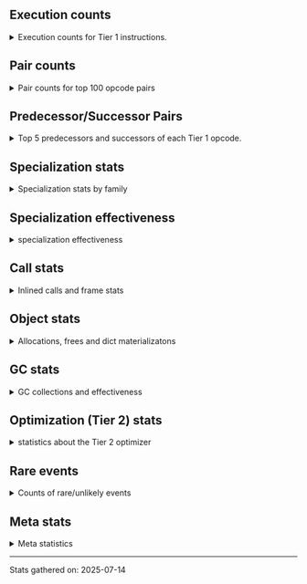 ## Execution counts

<details>
<summary> Execution counts for Tier 1 instructions. </summary>


The "miss ratio" column shows the percentage of times the instruction
executed that it deoptimized. When this happens, the base unspecialized
instruction is not counted.

<table>
<thead>
<tr>
<th align="left">Name</th>
<th align="right">Base Count</th>
<th align="right">Head Count</th>
<th align="right">Change</th>
</tr>
</thead>
<tbody>
<tr>
<td align="left">JUMP_BACKWARD_NO_JIT</td>
<td align="right">5,432,277</td>
<td align="right">425,880</td>
<td align="right">-92.2%</td>
</tr>
<tr>
<td align="left">FOR_ITER_RANGE</td>
<td align="right">688,532</td>
<td align="right">270,568</td>
<td align="right">-60.7%</td>
</tr>
<tr>
<td align="left">UNARY_INVERT</td>
<td align="right">319,575</td>
<td align="right">135,198</td>
<td align="right">-57.7%</td>
</tr>
<tr>
<td align="left">UNPACK_SEQUENCE_TWO_TUPLE</td>
<td align="right">754,902</td>
<td align="right">326,515</td>
<td align="right">-56.7%</td>
</tr>
<tr>
<td align="left">BINARY_OP_SUBSCR_STR_INT</td>
<td align="right">893,533</td>
<td align="right">395,515</td>
<td align="right">-55.7%</td>
</tr>
<tr>
<td align="left">BINARY_OP_EXTEND</td>
<td align="right">1,385,623</td>
<td align="right">619,500</td>
<td align="right">-55.3%</td>
</tr>
<tr>
<td align="left">TO_BOOL_INT</td>
<td align="right">1,574,100</td>
<td align="right">713,769</td>
<td align="right">-54.7%</td>
</tr>
<tr>
<td align="left">FOR_ITER</td>
<td align="right">2,018,025</td>
<td align="right">923,802</td>
<td align="right">-54.2%</td>
</tr>
<tr>
<td align="left">STORE_FAST_STORE_FAST</td>
<td align="right">1,254,847</td>
<td align="right">576,604</td>
<td align="right">-54.0%</td>
</tr>
<tr>
<td align="left">CONTAINS_OP</td>
<td align="right">2,355,556</td>
<td align="right">1,086,824</td>
<td align="right">-53.9%</td>
</tr>
<tr>
<td align="left">COMPARE_OP_STR</td>
<td align="right">1,463,412</td>
<td align="right">682,164</td>
<td align="right">-53.4%</td>
</tr>
<tr>
<td align="left">TO_BOOL_STR</td>
<td align="right">1,918,430</td>
<td align="right">907,264</td>
<td align="right">-52.7%</td>
</tr>
<tr>
<td align="left">FOR_ITER_LIST</td>
<td align="right">4,407,493</td>
<td align="right">2,093,973</td>
<td align="right">-52.5%</td>
</tr>
<tr>
<td align="left">JUMP_FORWARD</td>
<td align="right">1,286,960</td>
<td align="right">612,640</td>
<td align="right">-52.4%</td>
</tr>
<tr>
<td align="left">CALL_LIST_APPEND</td>
<td align="right">2,244,691</td>
<td align="right">1,080,850</td>
<td align="right">-51.8%</td>
</tr>
<tr>
<td align="left">POP_JUMP_IF_NOT_NONE</td>
<td align="right">1,999,430</td>
<td align="right">968,758</td>
<td align="right">-51.5%</td>
</tr>
<tr>
<td align="left">POP_JUMP_IF_TRUE</td>
<td align="right">8,593,689</td>
<td align="right">4,170,062</td>
<td align="right">-51.5%</td>
</tr>
<tr>
<td align="left">IMPORT_NAME</td>
<td align="right">761,763</td>
<td align="right">370,545</td>
<td align="right">-51.4%</td>
</tr>
<tr>
<td align="left">LOAD_DEREF</td>
<td align="right">5,004,771</td>
<td align="right">2,450,560</td>
<td align="right">-51.0%</td>
</tr>
<tr>
<td align="left">POP_JUMP_IF_FALSE</td>
<td align="right">15,368,492</td>
<td align="right">7,532,167</td>
<td align="right">-51.0%</td>
</tr>
<tr>
<td align="left">LOAD_SMALL_INT</td>
<td align="right">6,500,475</td>
<td align="right">3,190,501</td>
<td align="right">-50.9%</td>
</tr>
<tr>
<td align="left">LOAD_ATTR_METHOD_WITH_VALUES</td>
<td align="right">5,652,647</td>
<td align="right">2,774,702</td>
<td align="right">-50.9%</td>
</tr>
<tr>
<td align="left">CALL_PY_EXACT_ARGS</td>
<td align="right">8,227,658</td>
<td align="right">4,042,777</td>
<td align="right">-50.9%</td>
</tr>
<tr>
<td align="left">STORE_FAST</td>
<td align="right">26,090,236</td>
<td align="right">12,821,466</td>
<td align="right">-50.9%</td>
</tr>
<tr>
<td align="left">LOAD_FAST_BORROW</td>
<td align="right">75,650,174</td>
<td align="right">37,314,775</td>
<td align="right">-50.7%</td>
</tr>
<tr>
<td align="left">LOAD_CONST</td>
<td align="right">24,842,084</td>
<td align="right">12,257,502</td>
<td align="right">-50.7%</td>
</tr>
<tr>
<td align="left">LOAD_FAST_BORROW_LOAD_FAST_BORROW</td>
<td align="right">13,445,428</td>
<td align="right">6,639,279</td>
<td align="right">-50.6%</td>
</tr>
<tr>
<td align="left">CALL_METHOD_DESCRIPTOR_NOARGS</td>
<td align="right">1,785,708</td>
<td align="right">882,489</td>
<td align="right">-50.6%</td>
</tr>
<tr>
<td align="left">LOAD_ATTR_METHOD_NO_DICT</td>
<td align="right">11,836,492</td>
<td align="right">5,852,629</td>
<td align="right">-50.6%</td>
</tr>
<tr>
<td align="left">RESUME_CHECK</td>
<td align="right">12,693,151</td>
<td align="right">6,276,307</td>
<td align="right">-50.6%</td>
</tr>
<tr>
<td align="left">LOAD_FAST</td>
<td align="right">4,646,858</td>
<td align="right">2,299,790</td>
<td align="right">-50.5%</td>
</tr>
<tr>
<td align="left">LOAD_ATTR_INSTANCE_VALUE</td>
<td align="right">15,648,470</td>
<td align="right">7,773,646</td>
<td align="right">-50.3%</td>
</tr>
<tr>
<td align="left">LOAD_ATTR_MODULE</td>
<td align="right">3,555,188</td>
<td align="right">1,767,231</td>
<td align="right">-50.3%</td>
</tr>
<tr>
<td align="left">CALL_METHOD_DESCRIPTOR_FAST</td>
<td align="right">5,143,990</td>
<td align="right">2,558,598</td>
<td align="right">-50.3%</td>
</tr>
<tr>
<td align="left">RETURN_VALUE</td>
<td align="right">12,144,879</td>
<td align="right">6,043,354</td>
<td align="right">-50.2%</td>
</tr>
<tr>
<td align="left">COMPARE_OP</td>
<td align="right">369,269</td>
<td align="right">183,951</td>
<td align="right">-50.2%</td>
</tr>
<tr>
<td align="left">TO_BOOL_BOOL</td>
<td align="right">7,505,063</td>
<td align="right">3,740,022</td>
<td align="right">-50.2%</td>
</tr>
<tr>
<td align="left">LOAD_GLOBAL_MODULE</td>
<td align="right">11,385,433</td>
<td align="right">5,685,795</td>
<td align="right">-50.1%</td>
</tr>
<tr>
<td align="left">LOAD_ATTR_CLASS</td>
<td align="right">24,552</td>
<td align="right">12,264</td>
<td align="right">-50.0%</td>
</tr>
<tr>
<td align="left">CALL_BUILTIN_CLASS</td>
<td align="right">1,482,875</td>
<td align="right">740,919</td>
<td align="right">-50.0%</td>
</tr>
<tr>
<td align="left">CALL_KW_PY</td>
<td align="right">818,722</td>
<td align="right">409,122</td>
<td align="right">-50.0%</td>
</tr>
<tr>
<td align="left">CONTAINS_OP_DICT</td>
<td align="right">991,153</td>
<td align="right">495,327</td>
<td align="right">-50.0%</td>
</tr>
<tr>
<td align="left">CALL_KW_BOUND_METHOD</td>
<td align="right">57,316</td>
<td align="right">28,644</td>
<td align="right">-50.0%</td>
</tr>
<tr>
<td align="left">STORE_SUBSCR_DICT</td>
<td align="right">1,974,031</td>
<td align="right">986,685</td>
<td align="right">-50.0%</td>
</tr>
<tr>
<td align="left">CALL_NON_PY_GENERAL</td>
<td align="right">1,294,442</td>
<td align="right">647,059</td>
<td align="right">-50.0%</td>
</tr>
<tr>
<td align="left">LOAD_SUPER_ATTR_METHOD</td>
<td align="right">450,463</td>
<td align="right">225,183</td>
<td align="right">-50.0%</td>
</tr>
<tr>
<td align="left">CALL_KW_NON_PY</td>
<td align="right">278,473</td>
<td align="right">139,209</td>
<td align="right">-50.0%</td>
</tr>
<tr>
<td align="left">BINARY_OP_ADD_UNICODE</td>
<td align="right">712,596</td>
<td align="right">356,244</td>
<td align="right">-50.0%</td>
</tr>
<tr>
<td align="left">CALL_BUILTIN_FAST</td>
<td align="right">1,916,694</td>
<td align="right">958,230</td>
<td align="right">-50.0%</td>
</tr>
<tr>
<td align="left">IMPORT_FROM</td>
<td align="right">991,111</td>
<td align="right">495,495</td>
<td align="right">-50.0%</td>
</tr>
<tr>
<td align="left">RAISE_VARARGS</td>
<td align="right">720,808</td>
<td align="right">360,360</td>
<td align="right">-50.0%</td>
</tr>
<tr>
<td align="left">RERAISE</td>
<td align="right">614,325</td>
<td align="right">307,125</td>
<td align="right">-50.0%</td>
</tr>
<tr>
<td align="left">BINARY_OP_INPLACE_ADD_UNICODE</td>
<td align="right">532,415</td>
<td align="right">266,175</td>
<td align="right">-50.0%</td>
</tr>
<tr>
<td align="left">DICT_MERGE</td>
<td align="right">475,078</td>
<td align="right">237,510</td>
<td align="right">-50.0%</td>
</tr>
<tr>
<td align="left">JUMP_BACKWARD_NO_INTERRUPT</td>
<td align="right">442,314</td>
<td align="right">221,130</td>
<td align="right">-50.0%</td>
</tr>
<tr>
<td align="left">UNPACK_SEQUENCE_LIST</td>
<td align="right">147,438</td>
<td align="right">73,710</td>
<td align="right">-50.0%</td>
</tr>
<tr>
<td align="left">LOAD_SUPER_ATTR_ATTR</td>
<td align="right">131,056</td>
<td align="right">65,520</td>
<td align="right">-50.0%</td>
</tr>
<tr>
<td align="left">LIST_EXTEND</td>
<td align="right">122,865</td>
<td align="right">61,425</td>
<td align="right">-50.0%</td>
</tr>
<tr>
<td align="left">FORMAT_SIMPLE</td>
<td align="right">106,483</td>
<td align="right">53,235</td>
<td align="right">-50.0%</td>
</tr>
<tr>
<td align="left">CALL_INTRINSIC_1</td>
<td align="right">81,910</td>
<td align="right">40,950</td>
<td align="right">-50.0%</td>
</tr>
<tr>
<td align="left">CALL_BOUND_METHOD_GENERAL</td>
<td align="right">65,528</td>
<td align="right">32,760</td>
<td align="right">-50.0%</td>
</tr>
<tr>
<td align="left">CONVERT_VALUE</td>
<td align="right">49,146</td>
<td align="right">24,570</td>
<td align="right">-50.0%</td>
</tr>
<tr>
<td align="left">BUILD_STRING</td>
<td align="right">40,955</td>
<td align="right">20,475</td>
<td align="right">-50.0%</td>
</tr>
<tr>
<td align="left">CALL_METHOD_DESCRIPTOR_FAST_WITH_KEYWORDS</td>
<td align="right">1,425,255</td>
<td align="right">712,551</td>
<td align="right">-50.0%</td>
</tr>
<tr>
<td align="left">BUILD_MAP</td>
<td align="right">2,645,777</td>
<td align="right">1,322,769</td>
<td align="right">-50.0%</td>
</tr>
<tr>
<td align="left">COPY_FREE_VARS</td>
<td align="right">1,785,708</td>
<td align="right">892,779</td>
<td align="right">-50.0%</td>
</tr>
<tr>
<td align="left">SWAP</td>
<td align="right">1,359,769</td>
<td align="right">679,833</td>
<td align="right">-50.0%</td>
</tr>
<tr>
<td align="left">CALL_METHOD_DESCRIPTOR_O</td>
<td align="right">974,778</td>
<td align="right">487,353</td>
<td align="right">-50.0%</td>
</tr>
<tr>
<td align="left">BINARY_OP_SUBSCR_DICT</td>
<td align="right">2,137,956</td>
<td align="right">1,068,900</td>
<td align="right">-50.0%</td>
</tr>
<tr>
<td align="left">CHECK_EXC_MATCH</td>
<td align="right">1,589,138</td>
<td align="right">794,514</td>
<td align="right">-50.0%</td>
</tr>
<tr>
<td align="left">POP_EXCEPT</td>
<td align="right">1,589,138</td>
<td align="right">794,514</td>
<td align="right">-50.0%</td>
</tr>
<tr>
<td align="left">PUSH_EXC_INFO</td>
<td align="right">1,589,138</td>
<td align="right">794,514</td>
<td align="right">-50.0%</td>
</tr>
<tr>
<td align="left">LOAD_FAST_AND_CLEAR</td>
<td align="right">360,425</td>
<td align="right">180,201</td>
<td align="right">-50.0%</td>
</tr>
<tr>
<td align="left">MAKE_CELL</td>
<td align="right">1,138,619</td>
<td align="right">569,274</td>
<td align="right">-50.0%</td>
</tr>
<tr>
<td align="left">FOR_ITER_TUPLE</td>
<td align="right">1,286,071</td>
<td align="right">642,999</td>
<td align="right">-50.0%</td>
</tr>
<tr>
<td align="left">STORE_DEREF</td>
<td align="right">876,507</td>
<td align="right">438,234</td>
<td align="right">-50.0%</td>
</tr>
<tr>
<td align="left">CALL_PY_GENERAL</td>
<td align="right">1,449,961</td>
<td align="right">724,968</td>
<td align="right">-50.0%</td>
</tr>
<tr>
<td align="left">MAKE_FUNCTION</td>
<td align="right">630,777</td>
<td align="right">315,384</td>
<td align="right">-50.0%</td>
</tr>
<tr>
<td align="left">CALL_TYPE_1</td>
<td align="right">557,051</td>
<td align="right">278,523</td>
<td align="right">-50.0%</td>
</tr>
<tr>
<td align="left">CALL_FUNCTION_EX</td>
<td align="right">483,339</td>
<td align="right">241,674</td>
<td align="right">-50.0%</td>
</tr>
<tr>
<td align="left">SET_FUNCTION_ATTRIBUTE</td>
<td align="right">385,047</td>
<td align="right">192,534</td>
<td align="right">-50.0%</td>
</tr>
<tr>
<td align="left">BUILD_LIST</td>
<td align="right">3,170,526</td>
<td align="right">1,585,374</td>
<td align="right">-50.0%</td>
</tr>
<tr>
<td align="left">STORE_ATTR_INSTANCE_VALUE</td>
<td align="right">7,586,115</td>
<td align="right">3,793,375</td>
<td align="right">-50.0%</td>
</tr>
<tr>
<td align="left">TO_BOOL_LIST</td>
<td align="right">1,933,496</td>
<td align="right">966,840</td>
<td align="right">-50.0%</td>
</tr>
<tr>
<td align="left">BINARY_SLICE</td>
<td align="right">991,363</td>
<td align="right">495,747</td>
<td align="right">-50.0%</td>
</tr>
<tr>
<td align="left">GET_ITER</td>
<td align="right">3,080,641</td>
<td align="right">1,540,544</td>
<td align="right">-50.0%</td>
</tr>
<tr>
<td align="left">POP_ITER</td>
<td align="right">2,810,324</td>
<td align="right">1,405,394</td>
<td align="right">-50.0%</td>
</tr>
<tr>
<td align="left">LOAD_ATTR_SLOT</td>
<td align="right">442,482</td>
<td align="right">221,298</td>
<td align="right">-50.0%</td>
</tr>
<tr>
<td align="left">COMPARE_OP_INT</td>
<td align="right">2,081,319</td>
<td align="right">1,040,934</td>
<td align="right">-50.0%</td>
</tr>
<tr>
<td align="left">LIST_APPEND</td>
<td align="right">417,909</td>
<td align="right">209,013</td>
<td align="right">-50.0%</td>
</tr>
<tr>
<td align="left">CALL_BUILTIN_FAST_WITH_KEYWORDS</td>
<td align="right">893,197</td>
<td align="right">446,733</td>
<td align="right">-50.0%</td>
</tr>
<tr>
<td align="left">LOAD_GLOBAL_BUILTIN</td>
<td align="right">11,890,208</td>
<td align="right">5,946,911</td>
<td align="right">-50.0%</td>
</tr>
<tr>
<td align="left">BINARY_OP_SUBSCR_LIST_SLICE</td>
<td align="right">147,501</td>
<td align="right">73,773</td>
<td align="right">-50.0%</td>
</tr>
<tr>
<td align="left">POP_TOP</td>
<td align="right">7,629,195</td>
<td align="right">3,815,814</td>
<td align="right">-50.0%</td>
</tr>
<tr>
<td align="left">NOP</td>
<td align="right">3,277,982</td>
<td align="right">1,639,581</td>
<td align="right">-50.0%</td>
</tr>
<tr>
<td align="left">TO_BOOL_NONE</td>
<td align="right">542,408</td>
<td align="right">271,325</td>
<td align="right">-50.0%</td>
</tr>
<tr>
<td align="left">POP_JUMP_IF_NONE</td>
<td align="right">950,702</td>
<td align="right">475,566</td>
<td align="right">-50.0%</td>
</tr>
<tr>
<td align="left">COPY</td>
<td align="right">991,699</td>
<td align="right">496,083</td>
<td align="right">-50.0%</td>
</tr>
<tr>
<td align="left">BUILD_TUPLE</td>
<td align="right">2,040,791</td>
<td align="right">1,020,885</td>
<td align="right">-50.0%</td>
</tr>
<tr>
<td align="left">BINARY_OP_SUBSCR_GETITEM</td>
<td align="right">721,312</td>
<td align="right">360,864</td>
<td align="right">-50.0%</td>
</tr>
<tr>
<td align="left">CALL_ISINSTANCE</td>
<td align="right">1,811,555</td>
<td align="right">906,339</td>
<td align="right">-50.0%</td>
</tr>
<tr>
<td align="left">STORE_FAST_LOAD_FAST</td>
<td align="right">204,943</td>
<td align="right">102,543</td>
<td align="right">-50.0%</td>
</tr>
<tr>
<td align="left">INTERPRETER_EXIT</td>
<td align="right">991,930</td>
<td align="right">496,314</td>
<td align="right">-50.0%</td>
</tr>
<tr>
<td align="left">UNPACK_SEQUENCE_TUPLE</td>
<td align="right">245,940</td>
<td align="right">123,060</td>
<td align="right">-50.0%</td>
</tr>
<tr>
<td align="left">PUSH_NULL</td>
<td align="right">3,648,656</td>
<td align="right">1,825,929</td>
<td align="right">-50.0%</td>
</tr>
<tr>
<td align="left">BINARY_OP_MULTIPLY_INT</td>
<td align="right">147,606</td>
<td align="right">73,878</td>
<td align="right">-49.9%</td>
</tr>
<tr>
<td align="left">EXIT_INIT_CHECK</td>
<td align="right">172,242</td>
<td align="right">86,226</td>
<td align="right">-49.9%</td>
</tr>
<tr>
<td align="left">CALL_ALLOC_AND_ENTER_INIT</td>
<td align="right">172,242</td>
<td align="right">86,226</td>
<td align="right">-49.9%</td>
</tr>
<tr>
<td align="left">BINARY_OP_ADD_INT</td>
<td align="right">623,545</td>
<td align="right">312,249</td>
<td align="right">-49.9%</td>
</tr>
<tr>
<td align="left">CONTAINS_OP_SET</td>
<td align="right">402,073</td>
<td align="right">201,369</td>
<td align="right">-49.9%</td>
</tr>
<tr>
<td align="left">CALL_LEN</td>
<td align="right">919,093</td>
<td align="right">460,341</td>
<td align="right">-49.9%</td>
</tr>
<tr>
<td align="left">IS_OP</td>
<td align="right">1,026,423</td>
<td align="right">514,422</td>
<td align="right">-49.9%</td>
</tr>
<tr>
<td align="left">BINARY_OP_SUBTRACT_INT</td>
<td align="right">295,716</td>
<td align="right">148,260</td>
<td align="right">-49.9%</td>
</tr>
<tr>
<td align="left">CALL_BUILTIN_O</td>
<td align="right">492,972</td>
<td align="right">247,212</td>
<td align="right">-49.9%</td>
</tr>
<tr>
<td align="left">BINARY_OP_SUBSCR_LIST_INT</td>
<td align="right">271,269</td>
<td align="right">136,101</td>
<td align="right">-49.8%</td>
</tr>
<tr>
<td align="left">LOAD_FAST_LOAD_FAST</td>
<td align="right">164,625</td>
<td align="right">82,704</td>
<td align="right">-49.8%</td>
</tr>
<tr>
<td align="left">CALL_BOUND_METHOD_EXACT_ARGS</td>
<td align="right">189,317</td>
<td align="right">95,109</td>
<td align="right">-49.8%</td>
</tr>
<tr>
<td align="left">BINARY_OP</td>
<td align="right">444,925</td>
<td align="right">223,531</td>
<td align="right">-49.8%</td>
</tr>
<tr>
<td align="left">STORE_SUBSCR</td>
<td align="right">107,176</td>
<td align="right">53,907</td>
<td align="right">-49.7%</td>
</tr>
<tr>
<td align="left">LOAD_ATTR</td>
<td align="right">1,240,464</td>
<td align="right">624,340</td>
<td align="right">-49.7%</td>
</tr>
<tr>
<td align="left">TO_BOOL</td>
<td align="right">239,542</td>
<td align="right">120,673</td>
<td align="right">-49.6%</td>
</tr>
<tr>
<td align="left">EXTENDED_ARG</td>
<td align="right">338,792</td>
<td align="right">170,856</td>
<td align="right">-49.6%</td>
</tr>
<tr>
<td align="left">BINARY_OP_SUBSCR_TUPLE_INT</td>
<td align="right">82,946</td>
<td align="right">41,985</td>
<td align="right">-49.4%</td>
</tr>
<tr>
<td align="left">BINARY_OP_SUBTRACT_FLOAT</td>
<td align="right">48</td>
<td align="right">47</td>
<td align="right">-2.1%</td>
</tr>
<tr>
<td align="left">CALL</td>
<td align="right">3,719</td>
<td align="right">3,719</td>
<td align="right">0.0%</td>
</tr>
<tr>
<td align="left">LOAD_GLOBAL</td>
<td align="right">2,172</td>
<td align="right">2,172</td>
<td align="right">0.0%</td>
</tr>
<tr>
<td align="left">CALL_KW</td>
<td align="right">945</td>
<td align="right">945</td>
<td align="right">0.0%</td>
</tr>
<tr>
<td align="left">STORE_ATTR</td>
<td align="right">819</td>
<td align="right">819</td>
<td align="right">0.0%</td>
</tr>
<tr>
<td align="left">RESUME</td>
<td align="right">420</td>
<td align="right">420</td>
<td align="right">0.0%</td>
</tr>
<tr>
<td align="left">UNPACK_SEQUENCE</td>
<td align="right">336</td>
<td align="right">336</td>
<td align="right">0.0%</td>
</tr>
<tr>
<td align="left">JUMP_BACKWARD</td>
<td align="right">315</td>
<td align="right">315</td>
<td align="right">0.0%</td>
</tr>
<tr>
<td align="left">STORE_SUBSCR_LIST_INT</td>
<td align="right">210</td>
<td align="right">210</td>
<td align="right">0.0%</td>
</tr>
<tr>
<td align="left">LOAD_ATTR_PROPERTY</td>
<td align="right">168</td>
<td align="right">168</td>
<td align="right">0.0%</td>
</tr>
<tr>
<td align="left">LOAD_SUPER_ATTR</td>
<td align="right">147</td>
<td align="right">147</td>
<td align="right">0.0%</td>
</tr>
<tr>
<td align="left">UNARY_NOT</td>
<td align="right">126</td>
<td align="right">126</td>
<td align="right">0.0%</td>
</tr>
<tr>
<td align="left">LOAD_ATTR_CLASS_WITH_METACLASS_CHECK</td>
<td align="right">126</td>
<td align="right">126</td>
<td align="right">0.0%</td>
</tr>
<tr>
<td align="left">BUILD_SLICE</td>
<td align="right">105</td>
<td align="right">105</td>
<td align="right">0.0%</td>
</tr>
<tr>
<td align="left">CALL_TUPLE_1</td>
<td align="right">42</td>
<td align="right">42</td>
<td align="right">0.0%</td>
</tr>
<tr>
<td align="left">UNARY_NEGATIVE</td>
<td align="right">21</td>
<td align="right">21</td>
<td align="right">0.0%</td>
</tr>
<tr>
<td align="left">JUMP_BACKWARD_JIT</td>
<td align="right"></td>
<td align="right">2,020,797</td>
<td align="right"></td>
</tr>
<tr>
<td align="left">ENTER_EXECUTOR</td>
<td align="right"></td>
<td align="right">214,680</td>
<td align="right"></td>
</tr>
<tr>
<td align="left">NOT_TAKEN</td>
<td align="right"></td>
<td align="right">24,633</td>
<td align="right"></td>
</tr>
</tbody>
</table>


</details>

## Pair counts

<details>
<summary> Pair counts for top 100 opcode pairs </summary>


Pairs of specialized operations that deoptimize and are then followed by
the corresponding unspecialized instruction are not counted as pairs.

Not included in comparative output.


</details>

## Predecessor/Successor Pairs

<details>
<summary> Top 5 predecessors and successors of each Tier 1 opcode. </summary>


This does not include the unspecialized instructions that occur after a
specialized instruction deoptimizes.

Not included in comparative output.


</details>

## Specialization stats

<details>
<summary> Specialization stats by family </summary>

### BINARY_OP

<details>
<summary> specialization stats for BINARY_OP family </summary>

<table>
<thead>
<tr>
<th align="left">Kind</th>
<th align="right">Base Count</th>
<th align="right">Base Ratio</th>
<th align="right">Head Count</th>
<th align="right">Head Ratio</th>
<th align="right">Change</th>
</tr>
</thead>
<tbody>
<tr>
<td align="left">
hit
<details>
<summary>ⓘ</summary>

Specialized instructions that complete.
</details>
</td>
<td align="right">8,222,936</td>
<td align="right">94.9%</td>
<td align="right">3,989,193</td>
<td align="right">94.7%</td>
<td align="right">-51.5%</td>
</tr>
<tr>
<td align="left">
deferred
<details>
<summary>ⓘ</summary>

Lists the number of "deferred" (i.e. not specialized) instructions executed.
</details>
</td>
<td align="right">442,882</td>
<td align="right">5.1%</td>
<td align="right">221,698</td>
<td align="right">5.3%</td>
<td align="right">-49.9%</td>
</tr>
<tr>
<td align="left">
miss
<details>
<summary>ⓘ</summary>

Specialized instructions that deopt.
</details>
</td>
<td align="right">273</td>
<td align="right">0.0%</td>
<td align="right">273</td>
<td align="right">0.0%</td>
<td align="right">0.0%</td>
</tr>
</tbody>
</table>

<table>
<thead>
<tr>
<th align="left">Success</th>
<th align="right">Base Count</th>
<th align="right">Base Ratio</th>
<th align="right">Head Count</th>
<th align="right">Head Ratio</th>
<th align="right">Change</th>
</tr>
</thead>
<tbody>
<tr>
<td align="left">Failure</td>
<td align="right">1,623</td>
<td align="right">78.6%</td>
<td align="right">1,413</td>
<td align="right">76.2%</td>
<td align="right">-12.9%</td>
</tr>
<tr>
<td align="left">Success</td>
<td align="right">441</td>
<td align="right">21.4%</td>
<td align="right">441</td>
<td align="right">23.8%</td>
<td align="right">0.0%</td>
</tr>
</tbody>
</table>

<table>
<thead>
<tr>
<th align="left">Failure kind</th>
<th align="right">Base Count</th>
<th align="right">Base Ratio</th>
<th align="right">Head Count</th>
<th align="right">Head Ratio</th>
<th align="right">Change</th>
</tr>
</thead>
<tbody>
<tr>
<td align="left">multiply different types</td>
<td align="right">316</td>
<td align="right">19.5%</td>
<td align="right">274</td>
<td align="right">19.4%</td>
<td align="right">-13.3%</td>
</tr>
<tr>
<td align="left">remainder</td>
<td align="right">969</td>
<td align="right">59.7%</td>
<td align="right">843</td>
<td align="right">59.7%</td>
<td align="right">-13.0%</td>
</tr>
<tr>
<td align="left">subscr string slice</td>
<td align="right">338</td>
<td align="right">20.8%</td>
<td align="right">296</td>
<td align="right">20.9%</td>
<td align="right">-12.4%</td>
</tr>
</tbody>
</table>


</details>

### BINARY_SLICE

<details>
<summary> specialization stats for BINARY_SLICE family </summary>

<table>
<thead>
<tr>
<th align="left">Kind</th>
<th align="right">Base Count</th>
<th align="right">Base Ratio</th>
<th align="right">Head Count</th>
<th align="right">Head Ratio</th>
<th align="right">Change</th>
</tr>
</thead>
<tbody>
<tr>
<td align="left">
deferred
<details>
<summary>ⓘ</summary>

Lists the number of "deferred" (i.e. not specialized) instructions executed.
</details>
</td>
<td align="right">991,363</td>
<td align="right">100.0%</td>
<td align="right">495,747</td>
<td align="right">100.0%</td>
<td align="right">-50.0%</td>
</tr>
</tbody>
</table>


</details>

### CALL

<details>
<summary> specialization stats for CALL family </summary>

<table>
<thead>
<tr>
<th align="left">Kind</th>
<th align="right">Base Count</th>
<th align="right">Base Ratio</th>
<th align="right">Head Count</th>
<th align="right">Head Ratio</th>
<th align="right">Change</th>
</tr>
</thead>
<tbody>
<tr>
<td align="left">
hit
<details>
<summary>ⓘ</summary>

Specialized instructions that complete.
</details>
</td>
<td align="right">28,328,196</td>
<td align="right">99.6%</td>
<td align="right">14,030,382</td>
<td align="right">99.6%</td>
<td align="right">-50.5%</td>
</tr>
<tr>
<td align="left">
miss
<details>
<summary>ⓘ</summary>

Specialized instructions that deopt.
</details>
</td>
<td align="right">98,239</td>
<td align="right">0.3%</td>
<td align="right">49,019</td>
<td align="right">0.3%</td>
<td align="right">-50.1%</td>
</tr>
<tr>
<td align="left">
deferred
<details>
<summary>ⓘ</summary>

Lists the number of "deferred" (i.e. not specialized) instructions executed.
</details>
</td>
<td align="right">97,836</td>
<td align="right">0.3%</td>
<td align="right">49,554</td>
<td align="right">0.4%</td>
<td align="right">-49.3%</td>
</tr>
</tbody>
</table>

<table>
<thead>
<tr>
<th align="left">Success</th>
<th align="right">Base Count</th>
<th align="right">Base Ratio</th>
<th align="right">Head Count</th>
<th align="right">Head Ratio</th>
<th align="right">Change</th>
</tr>
</thead>
<tbody>
<tr>
<td align="left">Success</td>
<td align="right">4,122</td>
<td align="right">100.0%</td>
<td align="right">3,184</td>
<td align="right">100.0%</td>
<td align="right">-22.8%</td>
</tr>
<tr>
<td align="left">Failure</td>
<td align="right">0</td>
<td align="right">0.0%</td>
<td align="right">0</td>
<td align="right">0.0%</td>
<td align="right"></td>
</tr>
</tbody>
</table>

<table>
<thead>
<tr>
<th align="left">Failure kind</th>
<th align="right">Base Count</th>
<th align="right">Base Ratio</th>
<th align="right">Head Count</th>
<th align="right">Head Ratio</th>
<th align="right">Change</th>
</tr>
</thead>
<tbody>
<tr>
<td align="left">init not simple</td>
<td align="right">21</td>
<td align="right">21 / 0 !!</td>
<td align="right">21</td>
<td align="right">21 / 0 !!</td>
<td align="right">0.0%</td>
</tr>
</tbody>
</table>


</details>

### CALL_KW

<details>
<summary> specialization stats for CALL_KW family </summary>

<table>
<thead>
<tr>
<th align="left">Kind</th>
<th align="right">Base Count</th>
<th align="right">Base Ratio</th>
<th align="right">Head Count</th>
<th align="right">Head Ratio</th>
<th align="right">Change</th>
</tr>
</thead>
<tbody>
<tr>
<td align="left">
deferred
<details>
<summary>ⓘ</summary>

Lists the number of "deferred" (i.e. not specialized) instructions executed.
</details>
</td>
<td align="right">420</td>
<td align="right">44.4%</td>
<td align="right">420</td>
<td align="right">44.4%</td>
<td align="right">0.0%</td>
</tr>
</tbody>
</table>

<table>
<thead>
<tr>
<th align="left">Success</th>
<th align="right">Base Count</th>
<th align="right">Base Ratio</th>
<th align="right">Head Count</th>
<th align="right">Head Ratio</th>
<th align="right">Change</th>
</tr>
</thead>
<tbody>
<tr>
<td align="left">Success</td>
<td align="right">525</td>
<td align="right">100.0%</td>
<td align="right">525</td>
<td align="right">100.0%</td>
<td align="right">0.0%</td>
</tr>
<tr>
<td align="left">Failure</td>
<td align="right">0</td>
<td align="right">0.0%</td>
<td align="right">0</td>
<td align="right">0.0%</td>
<td align="right"></td>
</tr>
</tbody>
</table>


</details>

### COMPARE_OP

<details>
<summary> specialization stats for COMPARE_OP family </summary>

<table>
<thead>
<tr>
<th align="left">Kind</th>
<th align="right">Base Count</th>
<th align="right">Base Ratio</th>
<th align="right">Head Count</th>
<th align="right">Head Ratio</th>
<th align="right">Change</th>
</tr>
</thead>
<tbody>
<tr>
<td align="left">
hit
<details>
<summary>ⓘ</summary>

Specialized instructions that complete.
</details>
</td>
<td align="right">3,295,971</td>
<td align="right">84.2%</td>
<td align="right">1,597,662</td>
<td align="right">83.8%</td>
<td align="right">-51.5%</td>
</tr>
<tr>
<td align="left">
deferred
<details>
<summary>ⓘ</summary>

Lists the number of "deferred" (i.e. not specialized) instructions executed.
</details>
</td>
<td align="right">353,528</td>
<td align="right">9.0%</td>
<td align="right">175,583</td>
<td align="right">9.2%</td>
<td align="right">-50.3%</td>
</tr>
<tr>
<td align="left">
miss
<details>
<summary>ⓘ</summary>

Specialized instructions that deopt.
</details>
</td>
<td align="right">248,760</td>
<td align="right">6.4%</td>
<td align="right">125,436</td>
<td align="right">6.6%</td>
<td align="right">-49.6%</td>
</tr>
</tbody>
</table>

<table>
<thead>
<tr>
<th align="left">Success</th>
<th align="right">Base Count</th>
<th align="right">Base Ratio</th>
<th align="right">Head Count</th>
<th align="right">Head Ratio</th>
<th align="right">Change</th>
</tr>
</thead>
<tbody>
<tr>
<td align="left">Failure</td>
<td align="right">15,342</td>
<td align="right">75.2%</td>
<td align="right">7,952</td>
<td align="right">75.1%</td>
<td align="right">-48.2%</td>
</tr>
<tr>
<td align="left">Success</td>
<td align="right">5,049</td>
<td align="right">24.8%</td>
<td align="right">2,643</td>
<td align="right">24.9%</td>
<td align="right">-47.7%</td>
</tr>
</tbody>
</table>

<table>
<thead>
<tr>
<th align="left">Failure kind</th>
<th align="right">Base Count</th>
<th align="right">Base Ratio</th>
<th align="right">Head Count</th>
<th align="right">Head Ratio</th>
<th align="right">Change</th>
</tr>
</thead>
<tbody>
<tr>
<td align="left">different types</td>
<td align="right">15,342</td>
<td align="right">100.0%</td>
<td align="right">7,952</td>
<td align="right">100.0%</td>
<td align="right">-48.2%</td>
</tr>
</tbody>
</table>


</details>

### CONTAINS_OP

<details>
<summary> specialization stats for CONTAINS_OP family </summary>

<table>
<thead>
<tr>
<th align="left">Kind</th>
<th align="right">Base Count</th>
<th align="right">Base Ratio</th>
<th align="right">Head Count</th>
<th align="right">Head Ratio</th>
<th align="right">Change</th>
</tr>
</thead>
<tbody>
<tr>
<td align="left">
deferred
<details>
<summary>ⓘ</summary>

Lists the number of "deferred" (i.e. not specialized) instructions executed.
</details>
</td>
<td align="right">2,351,657</td>
<td align="right">62.7%</td>
<td align="right">1,083,391</td>
<td align="right">60.7%</td>
<td align="right">-53.9%</td>
</tr>
<tr>
<td align="left">
hit
<details>
<summary>ⓘ</summary>

Specialized instructions that complete.
</details>
</td>
<td align="right">1,393,226</td>
<td align="right">37.2%</td>
<td align="right">696,696</td>
<td align="right">39.1%</td>
<td align="right">-50.0%</td>
</tr>
</tbody>
</table>

<table>
<thead>
<tr>
<th align="left">Success</th>
<th align="right">Base Count</th>
<th align="right">Base Ratio</th>
<th align="right">Head Count</th>
<th align="right">Head Ratio</th>
<th align="right">Change</th>
</tr>
</thead>
<tbody>
<tr>
<td align="left">Failure</td>
<td align="right">3,731</td>
<td align="right">95.7%</td>
<td align="right">3,265</td>
<td align="right">95.1%</td>
<td align="right">-12.5%</td>
</tr>
<tr>
<td align="left">Success</td>
<td align="right">168</td>
<td align="right">4.3%</td>
<td align="right">168</td>
<td align="right">4.9%</td>
<td align="right">0.0%</td>
</tr>
</tbody>
</table>

<table>
<thead>
<tr>
<th align="left">Failure kind</th>
<th align="right">Base Count</th>
<th align="right">Base Ratio</th>
<th align="right">Head Count</th>
<th align="right">Head Ratio</th>
<th align="right">Change</th>
</tr>
</thead>
<tbody>
<tr>
<td align="left">list</td>
<td align="right">442</td>
<td align="right">11.8%</td>
<td align="right">379</td>
<td align="right">11.6%</td>
<td align="right">-14.3%</td>
</tr>
<tr>
<td align="left">tuple</td>
<td align="right">296</td>
<td align="right">7.9%</td>
<td align="right">254</td>
<td align="right">7.8%</td>
<td align="right">-14.2%</td>
</tr>
<tr>
<td align="left">str</td>
<td align="right">2,993</td>
<td align="right">80.2%</td>
<td align="right">2,632</td>
<td align="right">80.6%</td>
<td align="right">-12.1%</td>
</tr>
</tbody>
</table>


</details>

### FOR_ITER

<details>
<summary> specialization stats for FOR_ITER family </summary>

<table>
<thead>
<tr>
<th align="left">Kind</th>
<th align="right">Base Count</th>
<th align="right">Base Ratio</th>
<th align="right">Head Count</th>
<th align="right">Head Ratio</th>
<th align="right">Change</th>
</tr>
</thead>
<tbody>
<tr>
<td align="left">
deferred
<details>
<summary>ⓘ</summary>

Lists the number of "deferred" (i.e. not specialized) instructions executed.
</details>
</td>
<td align="right">2,015,707</td>
<td align="right">24.0%</td>
<td align="right">921,781</td>
<td align="right">23.4%</td>
<td align="right">-54.3%</td>
</tr>
<tr>
<td align="left">
hit
<details>
<summary>ⓘ</summary>

Specialized instructions that complete.
</details>
</td>
<td align="right">6,382,096</td>
<td align="right">76.0%</td>
<td align="right">3,007,540</td>
<td align="right">76.5%</td>
<td align="right">-52.9%</td>
</tr>
</tbody>
</table>

<table>
<thead>
<tr>
<th align="left">Success</th>
<th align="right">Base Count</th>
<th align="right">Base Ratio</th>
<th align="right">Head Count</th>
<th align="right">Head Ratio</th>
<th align="right">Change</th>
</tr>
</thead>
<tbody>
<tr>
<td align="left">Failure</td>
<td align="right">2,089</td>
<td align="right">90.1%</td>
<td align="right">1,792</td>
<td align="right">88.7%</td>
<td align="right">-14.2%</td>
</tr>
<tr>
<td align="left">Success</td>
<td align="right">229</td>
<td align="right">9.9%</td>
<td align="right">229</td>
<td align="right">11.3%</td>
<td align="right">0.0%</td>
</tr>
</tbody>
</table>

<table>
<thead>
<tr>
<th align="left">Failure kind</th>
<th align="right">Base Count</th>
<th align="right">Base Ratio</th>
<th align="right">Head Count</th>
<th align="right">Head Ratio</th>
<th align="right">Change</th>
</tr>
</thead>
<tbody>
<tr>
<td align="left">ascii string</td>
<td align="right">275</td>
<td align="right">13.2%</td>
<td align="right">190</td>
<td align="right">10.6%</td>
<td align="right">-30.9%</td>
</tr>
<tr>
<td align="left">enumerate</td>
<td align="right">443</td>
<td align="right">21.2%</td>
<td align="right">358</td>
<td align="right">20.0%</td>
<td align="right">-19.2%</td>
</tr>
<tr>
<td align="left">zip</td>
<td align="right">211</td>
<td align="right">10.1%</td>
<td align="right">190</td>
<td align="right">10.6%</td>
<td align="right">-10.0%</td>
</tr>
<tr>
<td align="left">dict keys</td>
<td align="right">906</td>
<td align="right">43.4%</td>
<td align="right">821</td>
<td align="right">45.8%</td>
<td align="right">-9.4%</td>
</tr>
<tr>
<td align="left">dict items</td>
<td align="right">232</td>
<td align="right">11.1%</td>
<td align="right">211</td>
<td align="right">11.8%</td>
<td align="right">-9.1%</td>
</tr>
<tr>
<td align="left">dict values</td>
<td align="right">22</td>
<td align="right">1.1%</td>
<td align="right">22</td>
<td align="right">1.2%</td>
<td align="right">0.0%</td>
</tr>
</tbody>
</table>


</details>

### GET_ITER

<details>
<summary> specialization stats for GET_ITER family </summary>

<table>
<thead>
<tr>
<th align="left">Failure kind</th>
<th align="right">Base Count</th>
<th align="right">Base Ratio</th>
<th align="right">Head Count</th>
<th align="right">Head Ratio</th>
<th align="right">Change</th>
</tr>
</thead>
<tbody>
<tr>
<td align="left">enumerate</td>
<td align="right">139,247</td>
<td align="right">139,247 / 0 !!</td>
<td align="right">69,615</td>
<td align="right">69,615 / 0 !!</td>
<td align="right">-50.0%</td>
</tr>
<tr>
<td align="left">string</td>
<td align="right">106,483</td>
<td align="right">106,483 / 0 !!</td>
<td align="right">53,235</td>
<td align="right">53,235 / 0 !!</td>
<td align="right">-50.0%</td>
</tr>
<tr>
<td align="left">self</td>
<td align="right">106,483</td>
<td align="right">106,483 / 0 !!</td>
<td align="right">53,235</td>
<td align="right">53,235 / 0 !!</td>
<td align="right">-50.0%</td>
</tr>
<tr>
<td align="left">tuple</td>
<td align="right">434,165</td>
<td align="right">434,165 / 0 !!</td>
<td align="right">217,077</td>
<td align="right">217,077 / 0 !!</td>
<td align="right">-50.0%</td>
</tr>
<tr>
<td align="left">dict keys</td>
<td align="right">221,199</td>
<td align="right">221,199 / 0 !!</td>
<td align="right">110,607</td>
<td align="right">110,607 / 0 !!</td>
<td align="right">-50.0%</td>
</tr>
<tr>
<td align="left">list</td>
<td align="right">1,671,363</td>
<td align="right">1,671,363 / 0 !!</td>
<td align="right">835,779</td>
<td align="right">835,779 / 0 !!</td>
<td align="right">-50.0%</td>
</tr>
<tr>
<td align="left">other</td>
<td align="right">401,701</td>
<td align="right">401,701 / 0 !!</td>
<td align="right">200,996</td>
<td align="right">200,996 / 0 !!</td>
<td align="right">-50.0%</td>
</tr>
</tbody>
</table>


</details>

### LOAD_ATTR

<details>
<summary> specialization stats for LOAD_ATTR family </summary>

<table>
<thead>
<tr>
<th align="left">Kind</th>
<th align="right">Base Count</th>
<th align="right">Base Ratio</th>
<th align="right">Head Count</th>
<th align="right">Head Ratio</th>
<th align="right">Change</th>
</tr>
</thead>
<tbody>
<tr>
<td align="left">
hit
<details>
<summary>ⓘ</summary>

Specialized instructions that complete.
</details>
</td>
<td align="right">30,681,254</td>
<td align="right">79.9%</td>
<td align="right">15,159,698</td>
<td align="right">79.7%</td>
<td align="right">-50.6%</td>
</tr>
<tr>
<td align="left">
miss
<details>
<summary>ⓘ</summary>

Specialized instructions that deopt.
</details>
</td>
<td align="right">6,478,871</td>
<td align="right">16.9%</td>
<td align="right">3,242,366</td>
<td align="right">17.0%</td>
<td align="right">-50.0%</td>
</tr>
<tr>
<td align="left">
deferred
<details>
<summary>ⓘ</summary>

Lists the number of "deferred" (i.e. not specialized) instructions executed.
</details>
</td>
<td align="right">1,232,143</td>
<td align="right">3.2%</td>
<td align="right">617,742</td>
<td align="right">3.2%</td>
<td align="right">-49.9%</td>
</tr>
</tbody>
</table>

<table>
<thead>
<tr>
<th align="left">Success</th>
<th align="right">Base Count</th>
<th align="right">Base Ratio</th>
<th align="right">Head Count</th>
<th align="right">Head Ratio</th>
<th align="right">Change</th>
</tr>
</thead>
<tbody>
<tr>
<td align="left">Success</td>
<td align="right">124,708</td>
<td align="right">98.2%</td>
<td align="right">63,843</td>
<td align="right">97.0%</td>
<td align="right">-48.8%</td>
</tr>
<tr>
<td align="left">Failure</td>
<td align="right">2,299</td>
<td align="right">1.8%</td>
<td align="right">2,005</td>
<td align="right">3.0%</td>
<td align="right">-12.8%</td>
</tr>
</tbody>
</table>

<table>
<thead>
<tr>
<th align="left">Failure kind</th>
<th align="right">Base Count</th>
<th align="right">Base Ratio</th>
<th align="right">Head Count</th>
<th align="right">Head Ratio</th>
<th align="right">Change</th>
</tr>
</thead>
<tbody>
<tr>
<td align="left">mutable class</td>
<td align="right">127</td>
<td align="right">5.5%</td>
<td align="right">106</td>
<td align="right">5.3%</td>
<td align="right">-16.5%</td>
</tr>
<tr>
<td align="left">not managed dict</td>
<td align="right">127</td>
<td align="right">5.5%</td>
<td align="right">106</td>
<td align="right">5.3%</td>
<td align="right">-16.5%</td>
</tr>
<tr>
<td align="left">module attr not found</td>
<td align="right">127</td>
<td align="right">5.5%</td>
<td align="right">106</td>
<td align="right">5.3%</td>
<td align="right">-16.5%</td>
</tr>
<tr>
<td align="left">method</td>
<td align="right">1,391</td>
<td align="right">60.5%</td>
<td align="right">1,223</td>
<td align="right">61.0%</td>
<td align="right">-12.1%</td>
</tr>
<tr>
<td align="left">overridden</td>
<td align="right">189</td>
<td align="right">8.2%</td>
<td align="right">168</td>
<td align="right">8.4%</td>
<td align="right">-11.1%</td>
</tr>
</tbody>
</table>


</details>

### LOAD_GLOBAL

<details>
<summary> specialization stats for LOAD_GLOBAL family </summary>

<table>
<thead>
<tr>
<th align="left">Kind</th>
<th align="right">Base Count</th>
<th align="right">Base Ratio</th>
<th align="right">Head Count</th>
<th align="right">Head Ratio</th>
<th align="right">Change</th>
</tr>
</thead>
<tbody>
<tr>
<td align="left">
hit
<details>
<summary>ⓘ</summary>

Specialized instructions that complete.
</details>
</td>
<td align="right">23,272,806</td>
<td align="right">100.0%</td>
<td align="right">11,629,871</td>
<td align="right">100.0%</td>
<td align="right">-50.0%</td>
</tr>
<tr>
<td align="left">
deferred
<details>
<summary>ⓘ</summary>

Lists the number of "deferred" (i.e. not specialized) instructions executed.
</details>
</td>
<td align="right">567</td>
<td align="right">0.0%</td>
<td align="right">567</td>
<td align="right">0.0%</td>
<td align="right">0.0%</td>
</tr>
<tr>
<td align="left">
deopt
<details>
<summary>ⓘ</summary>

Specialized instructions that deopt.
</details>
</td>
<td align="right">735</td>
<td align="right">0.0%</td>
<td align="right">735</td>
<td align="right">0.0%</td>
<td align="right">0.0%</td>
</tr>
<tr>
<td align="left">
miss
<details>
<summary>ⓘ</summary>

Specialized instructions that deopt.
</details>
</td>
<td align="right">2,835</td>
<td align="right">0.0%</td>
<td align="right">2,835</td>
<td align="right">0.0%</td>
<td align="right">0.0%</td>
</tr>
</tbody>
</table>

<table>
<thead>
<tr>
<th align="left">Success</th>
<th align="right">Base Count</th>
<th align="right">Base Ratio</th>
<th align="right">Head Count</th>
<th align="right">Head Ratio</th>
<th align="right">Change</th>
</tr>
</thead>
<tbody>
<tr>
<td align="left">Success</td>
<td align="right">1,668</td>
<td align="right">100.0%</td>
<td align="right">1,668</td>
<td align="right">100.0%</td>
<td align="right">0.0%</td>
</tr>
<tr>
<td align="left">Failure</td>
<td align="right">0</td>
<td align="right">0.0%</td>
<td align="right">0</td>
<td align="right">0.0%</td>
<td align="right"></td>
</tr>
</tbody>
</table>


</details>

### LOAD_SUPER_ATTR

<details>
<summary> specialization stats for LOAD_SUPER_ATTR family </summary>

<table>
<thead>
<tr>
<th align="left">Kind</th>
<th align="right">Base Count</th>
<th align="right">Base Ratio</th>
<th align="right">Head Count</th>
<th align="right">Head Ratio</th>
<th align="right">Change</th>
</tr>
</thead>
<tbody>
<tr>
<td align="left">
hit
<details>
<summary>ⓘ</summary>

Specialized instructions that complete.
</details>
</td>
<td align="right">581,519</td>
<td align="right">100.0%</td>
<td align="right">290,703</td>
<td align="right">99.9%</td>
<td align="right">-50.0%</td>
</tr>
<tr>
<td align="left">
deferred
<details>
<summary>ⓘ</summary>

Lists the number of "deferred" (i.e. not specialized) instructions executed.
</details>
</td>
<td align="right">42</td>
<td align="right">0.0%</td>
<td align="right">42</td>
<td align="right">0.0%</td>
<td align="right">0.0%</td>
</tr>
</tbody>
</table>

<table>
<thead>
<tr>
<th align="left">Success</th>
<th align="right">Base Count</th>
<th align="right">Base Ratio</th>
<th align="right">Head Count</th>
<th align="right">Head Ratio</th>
<th align="right">Change</th>
</tr>
</thead>
<tbody>
<tr>
<td align="left">Success</td>
<td align="right">105</td>
<td align="right">100.0%</td>
<td align="right">105</td>
<td align="right">100.0%</td>
<td align="right">0.0%</td>
</tr>
<tr>
<td align="left">Failure</td>
<td align="right">0</td>
<td align="right">0.0%</td>
<td align="right">0</td>
<td align="right">0.0%</td>
<td align="right"></td>
</tr>
</tbody>
</table>


</details>

### STORE_ATTR

<details>
<summary> specialization stats for STORE_ATTR family </summary>

<table>
<thead>
<tr>
<th align="left">Kind</th>
<th align="right">Base Count</th>
<th align="right">Base Ratio</th>
<th align="right">Head Count</th>
<th align="right">Head Ratio</th>
<th align="right">Change</th>
</tr>
</thead>
<tbody>
<tr>
<td align="left">
miss
<details>
<summary>ⓘ</summary>

Specialized instructions that deopt.
</details>
</td>
<td align="right">2,576,134</td>
<td align="right">34.0%</td>
<td align="right">1,286,191</td>
<td align="right">33.9%</td>
<td align="right">-50.1%</td>
</tr>
<tr>
<td align="left">
hit
<details>
<summary>ⓘ</summary>

Specialized instructions that complete.
</details>
</td>
<td align="right">5,009,981</td>
<td align="right">66.0%</td>
<td align="right">2,507,184</td>
<td align="right">66.1%</td>
<td align="right">-50.0%</td>
</tr>
<tr>
<td align="left">
deferred
<details>
<summary>ⓘ</summary>

Lists the number of "deferred" (i.e. not specialized) instructions executed.
</details>
</td>
<td align="right">189</td>
<td align="right">0.0%</td>
<td align="right">189</td>
<td align="right">0.0%</td>
<td align="right">0.0%</td>
</tr>
</tbody>
</table>

<table>
<thead>
<tr>
<th align="left">Success</th>
<th align="right">Base Count</th>
<th align="right">Base Ratio</th>
<th align="right">Head Count</th>
<th align="right">Head Ratio</th>
<th align="right">Change</th>
</tr>
</thead>
<tbody>
<tr>
<td align="left">Success</td>
<td align="right">49,072</td>
<td align="right">100.0%</td>
<td align="right">24,652</td>
<td align="right">100.0%</td>
<td align="right">-49.8%</td>
</tr>
<tr>
<td align="left">Failure</td>
<td align="right">0</td>
<td align="right">0.0%</td>
<td align="right">0</td>
<td align="right">0.0%</td>
<td align="right"></td>
</tr>
</tbody>
</table>


</details>

### STORE_SUBSCR

<details>
<summary> specialization stats for STORE_SUBSCR family </summary>

<table>
<thead>
<tr>
<th align="left">Kind</th>
<th align="right">Base Count</th>
<th align="right">Base Ratio</th>
<th align="right">Head Count</th>
<th align="right">Head Ratio</th>
<th align="right">Change</th>
</tr>
</thead>
<tbody>
<tr>
<td align="left">
hit
<details>
<summary>ⓘ</summary>

Specialized instructions that complete.
</details>
</td>
<td align="right">1,974,241</td>
<td align="right">94.9%</td>
<td align="right">986,895</td>
<td align="right">94.8%</td>
<td align="right">-50.0%</td>
</tr>
<tr>
<td align="left">
deferred
<details>
<summary>ⓘ</summary>

Lists the number of "deferred" (i.e. not specialized) instructions executed.
</details>
</td>
<td align="right">106,840</td>
<td align="right">5.1%</td>
<td align="right">53,592</td>
<td align="right">5.1%</td>
<td align="right">-49.8%</td>
</tr>
</tbody>
</table>

<table>
<thead>
<tr>
<th align="left">Success</th>
<th align="right">Base Count</th>
<th align="right">Base Ratio</th>
<th align="right">Head Count</th>
<th align="right">Head Ratio</th>
<th align="right">Change</th>
</tr>
</thead>
<tbody>
<tr>
<td align="left">Failure</td>
<td align="right">231</td>
<td align="right">68.8%</td>
<td align="right">210</td>
<td align="right">66.7%</td>
<td align="right">-9.1%</td>
</tr>
<tr>
<td align="left">Success</td>
<td align="right">105</td>
<td align="right">31.2%</td>
<td align="right">105</td>
<td align="right">33.3%</td>
<td align="right">0.0%</td>
</tr>
</tbody>
</table>

<table>
<thead>
<tr>
<th align="left">Failure kind</th>
<th align="right">Base Count</th>
<th align="right">Base Ratio</th>
<th align="right">Head Count</th>
<th align="right">Head Ratio</th>
<th align="right">Change</th>
</tr>
</thead>
<tbody>
<tr>
<td align="left">list slice</td>
<td align="right">231</td>
<td align="right">100.0%</td>
<td align="right">210</td>
<td align="right">100.0%</td>
<td align="right">-9.1%</td>
</tr>
</tbody>
</table>


</details>

### TO_BOOL

<details>
<summary> specialization stats for TO_BOOL family </summary>

<table>
<thead>
<tr>
<th align="left">Kind</th>
<th align="right">Base Count</th>
<th align="right">Base Ratio</th>
<th align="right">Head Count</th>
<th align="right">Head Ratio</th>
<th align="right">Change</th>
</tr>
</thead>
<tbody>
<tr>
<td align="left">
hit
<details>
<summary>ⓘ</summary>

Specialized instructions that complete.
</details>
</td>
<td align="right">13,296,928</td>
<td align="right">97.0%</td>
<td align="right">6,511,608</td>
<td align="right">96.9%</td>
<td align="right">-51.0%</td>
</tr>
<tr>
<td align="left">
miss
<details>
<summary>ⓘ</summary>

Specialized instructions that deopt.
</details>
</td>
<td align="right">176,569</td>
<td align="right">1.3%</td>
<td align="right">87,612</td>
<td align="right">1.3%</td>
<td align="right">-50.4%</td>
</tr>
<tr>
<td align="left">
deferred
<details>
<summary>ⓘ</summary>

Lists the number of "deferred" (i.e. not specialized) instructions executed.
</details>
</td>
<td align="right">238,218</td>
<td align="right">1.7%</td>
<td align="right">119,433</td>
<td align="right">1.8%</td>
<td align="right">-49.9%</td>
</tr>
</tbody>
</table>

<table>
<thead>
<tr>
<th align="left">Success</th>
<th align="right">Base Count</th>
<th align="right">Base Ratio</th>
<th align="right">Head Count</th>
<th align="right">Head Ratio</th>
<th align="right">Change</th>
</tr>
</thead>
<tbody>
<tr>
<td align="left">Success</td>
<td align="right">3,915</td>
<td align="right">84.5%</td>
<td align="right">2,230</td>
<td align="right">77.9%</td>
<td align="right">-43.0%</td>
</tr>
<tr>
<td align="left">Failure</td>
<td align="right">716</td>
<td align="right">15.5%</td>
<td align="right">632</td>
<td align="right">22.1%</td>
<td align="right">-11.7%</td>
</tr>
</tbody>
</table>

<table>
<thead>
<tr>
<th align="left">Failure kind</th>
<th align="right">Base Count</th>
<th align="right">Base Ratio</th>
<th align="right">Head Count</th>
<th align="right">Head Ratio</th>
<th align="right">Change</th>
</tr>
</thead>
<tbody>
<tr>
<td align="left">tuple</td>
<td align="right">484</td>
<td align="right">67.6%</td>
<td align="right">421</td>
<td align="right">66.6%</td>
<td align="right">-13.0%</td>
</tr>
<tr>
<td align="left">dict</td>
<td align="right">211</td>
<td align="right">29.5%</td>
<td align="right">190</td>
<td align="right">30.1%</td>
<td align="right">-10.0%</td>
</tr>
<tr>
<td align="left">sequence</td>
<td align="right">21</td>
<td align="right">2.9%</td>
<td align="right">21</td>
<td align="right">3.3%</td>
<td align="right">0.0%</td>
</tr>
</tbody>
</table>


</details>

### UNPACK_SEQUENCE

<details>
<summary> specialization stats for UNPACK_SEQUENCE family </summary>

<table>
<thead>
<tr>
<th align="left">Kind</th>
<th align="right">Base Count</th>
<th align="right">Base Ratio</th>
<th align="right">Head Count</th>
<th align="right">Head Ratio</th>
<th align="right">Change</th>
</tr>
</thead>
<tbody>
<tr>
<td align="left">
hit
<details>
<summary>ⓘ</summary>

Specialized instructions that complete.
</details>
</td>
<td align="right">1,148,280</td>
<td align="right">100.0%</td>
<td align="right">523,285</td>
<td align="right">99.9%</td>
<td align="right">-54.4%</td>
</tr>
<tr>
<td align="left">
deferred
<details>
<summary>ⓘ</summary>

Lists the number of "deferred" (i.e. not specialized) instructions executed.
</details>
</td>
<td align="right">126</td>
<td align="right">0.0%</td>
<td align="right">126</td>
<td align="right">0.0%</td>
<td align="right">0.0%</td>
</tr>
</tbody>
</table>

<table>
<thead>
<tr>
<th align="left">Success</th>
<th align="right">Base Count</th>
<th align="right">Base Ratio</th>
<th align="right">Head Count</th>
<th align="right">Head Ratio</th>
<th align="right">Change</th>
</tr>
</thead>
<tbody>
<tr>
<td align="left">Success</td>
<td align="right">210</td>
<td align="right">100.0%</td>
<td align="right">210</td>
<td align="right">100.0%</td>
<td align="right">0.0%</td>
</tr>
<tr>
<td align="left">Failure</td>
<td align="right">0</td>
<td align="right">0.0%</td>
<td align="right">0</td>
<td align="right">0.0%</td>
<td align="right"></td>
</tr>
</tbody>
</table>


</details>


</details>

## Specialization effectiveness

<details>
<summary> specialization effectiveness </summary>


All entries are execution counts. Should add up to the total number of
Tier 1 instructions executed.

<table>
<thead>
<tr>
<th align="left">Instructions</th>
<th align="right">Base Count</th>
<th align="right">Base Ratio</th>
<th align="right">Head Count</th>
<th align="right">Head Ratio</th>
<th align="right">Change</th>
</tr>
</thead>
<tbody>
<tr>
<td align="left">
Not specialized
<details>
<summary>ⓘ</summary>

Instructions that could be specialized but aren't, e.g. `LOAD_ATTR`, `BINARY_SLICE`.
</details>
</td>
<td align="right">10,855,099</td>
<td align="right">2.7%</td>
<td align="right">5,261,457</td>
<td align="right">2.6%</td>
<td align="right">-51.5%</td>
</tr>
<tr>
<td align="left">
Specialized hits
<details>
<summary>ⓘ</summary>

Specialized instructions, e.g. `LOAD_ATTR_MODULE` that complete.
</details>
</td>
<td align="right">145,216,139</td>
<td align="right">35.5%</td>
<td align="right">71,404,037</td>
<td align="right">35.3%</td>
<td align="right">-50.8%</td>
</tr>
<tr>
<td align="left">
Basic
<details>
<summary>ⓘ</summary>

Instructions that are not and cannot be specialized, e.g. `LOAD_FAST`.
</details>
</td>
<td align="right">243,825,764</td>
<td align="right">59.5%</td>
<td align="right">120,588,704</td>
<td align="right">59.7%</td>
<td align="right">-50.5%</td>
</tr>
<tr>
<td align="left">
Specialized misses
<details>
<summary>ⓘ</summary>

Specialized instructions, e.g. `LOAD_ATTR_MODULE` that deopt.
</details>
</td>
<td align="right">9,582,386</td>
<td align="right">2.3%</td>
<td align="right">4,794,074</td>
<td align="right">2.4%</td>
<td align="right">-50.0%</td>
</tr>
</tbody>
</table>

### Deferred by instruction

<details>
<summary> Breakdown of deferred (not specialized) instruction counts by family </summary>

<table>
<thead>
<tr>
<th align="left">Name</th>
<th align="right">Base Count</th>
<th align="right">Base Ratio</th>
<th align="right">Head Count</th>
<th align="right">Head Ratio</th>
<th align="right">Change</th>
</tr>
</thead>
<tbody>
<tr>
<td align="left">FOR_ITER</td>
<td align="right">2,015,707</td>
<td align="right">25.7%</td>
<td align="right">921,781</td>
<td align="right">24.6%</td>
<td align="right">-54.3%</td>
</tr>
<tr>
<td align="left">CONTAINS_OP</td>
<td align="right">2,351,657</td>
<td align="right">30.0%</td>
<td align="right">1,083,391</td>
<td align="right">29.0%</td>
<td align="right">-53.9%</td>
</tr>
<tr>
<td align="left">COMPARE_OP</td>
<td align="right">353,528</td>
<td align="right">4.5%</td>
<td align="right">175,583</td>
<td align="right">4.7%</td>
<td align="right">-50.3%</td>
</tr>
<tr>
<td align="left">BINARY_SLICE</td>
<td align="right">991,363</td>
<td align="right">12.7%</td>
<td align="right">495,747</td>
<td align="right">13.3%</td>
<td align="right">-50.0%</td>
</tr>
<tr>
<td align="left">BINARY_OP</td>
<td align="right">442,882</td>
<td align="right">5.7%</td>
<td align="right">221,698</td>
<td align="right">5.9%</td>
<td align="right">-49.9%</td>
</tr>
<tr>
<td align="left">LOAD_ATTR</td>
<td align="right">1,232,143</td>
<td align="right">15.7%</td>
<td align="right">617,742</td>
<td align="right">16.5%</td>
<td align="right">-49.9%</td>
</tr>
<tr>
<td align="left">TO_BOOL</td>
<td align="right">238,218</td>
<td align="right">3.0%</td>
<td align="right">119,433</td>
<td align="right">3.2%</td>
<td align="right">-49.9%</td>
</tr>
<tr>
<td align="left">STORE_SUBSCR</td>
<td align="right">106,840</td>
<td align="right">1.4%</td>
<td align="right">53,592</td>
<td align="right">1.4%</td>
<td align="right">-49.8%</td>
</tr>
<tr>
<td align="left">CALL</td>
<td align="right">97,836</td>
<td align="right">1.2%</td>
<td align="right">49,554</td>
<td align="right">1.3%</td>
<td align="right">-49.3%</td>
</tr>
<tr>
<td align="left">LOAD_GLOBAL</td>
<td align="right">567</td>
<td align="right">0.0%</td>
<td align="right">567</td>
<td align="right">0.0%</td>
<td align="right">0.0%</td>
</tr>
</tbody>
</table>


</details>

### Misses by instruction

<details>
<summary> Breakdown of misses (specialized deopts) instruction counts by family </summary>

<table>
<thead>
<tr>
<th align="left">Name</th>
<th align="right">Base Count</th>
<th align="right">Base Ratio</th>
<th align="right">Head Count</th>
<th align="right">Head Ratio</th>
<th align="right">Change</th>
</tr>
</thead>
<tbody>
<tr>
<td align="left">CALL_BUILTIN_CLASS</td>
<td align="right">7,897</td>
<td align="right">0.1%</td>
<td align="right">3,392</td>
<td align="right">0.1%</td>
<td align="right">-57.0%</td>
</tr>
<tr>
<td align="left">RESUME</td>
<td align="right">705</td>
<td align="right">0.0%</td>
<td align="right">342</td>
<td align="right">0.0%</td>
<td align="right">-51.5%</td>
</tr>
<tr>
<td align="left">TO_BOOL_STR</td>
<td align="right">88,194</td>
<td align="right">0.9%</td>
<td align="right">43,558</td>
<td align="right">0.9%</td>
<td align="right">-50.6%</td>
</tr>
<tr>
<td align="left">TO_BOOL_NONE</td>
<td align="right">88,249</td>
<td align="right">0.9%</td>
<td align="right">43,928</td>
<td align="right">0.9%</td>
<td align="right">-50.2%</td>
</tr>
<tr>
<td align="left">STORE_ATTR_INSTANCE_VALUE</td>
<td align="right">2,576,134</td>
<td align="right">26.9%</td>
<td align="right">1,286,191</td>
<td align="right">26.8%</td>
<td align="right">-50.1%</td>
</tr>
<tr>
<td align="left">LOAD_ATTR_INSTANCE_VALUE</td>
<td align="right">5,136,686</td>
<td align="right">53.6%</td>
<td align="right">2,570,441</td>
<td align="right">53.6%</td>
<td align="right">-50.0%</td>
</tr>
<tr>
<td align="left">LOAD_ATTR_METHOD_WITH_VALUES</td>
<td align="right">1,342,185</td>
<td align="right">14.0%</td>
<td align="right">671,925</td>
<td align="right">14.0%</td>
<td align="right">-49.9%</td>
</tr>
<tr>
<td align="left">COMPARE_OP_STR</td>
<td align="right">248,760</td>
<td align="right">2.6%</td>
<td align="right">125,436</td>
<td align="right">2.6%</td>
<td align="right">-49.6%</td>
</tr>
<tr>
<td align="left">CALL_PY_EXACT_ARGS</td>
<td align="right">90,300</td>
<td align="right">0.9%</td>
<td align="right">45,585</td>
<td align="right">1.0%</td>
<td align="right">-49.5%</td>
</tr>
<tr>
<td align="left">LOAD_GLOBAL_BUILTIN</td>
<td align="right">2,835</td>
<td align="right">0.0%</td>
<td align="right">2,835</td>
<td align="right">0.1%</td>
<td align="right">0.0%</td>
</tr>
</tbody>
</table>


</details>


</details>

## Call stats

<details>
<summary> Inlined calls and frame stats </summary>


This shows what fraction of calls to Python functions are inlined (i.e.
not having a call at the C level) and for those that are not, where the
call comes from.  The various categories overlap.

Also includes the count of frame objects created.

<table>
<thead>
<tr>
<th align="left"></th>
<th align="right">Base Count</th>
<th align="right">Base Ratio</th>
<th align="right">Head Count</th>
<th align="right">Head Ratio</th>
<th align="right">Change</th>
</tr>
</thead>
<tbody>
<tr>
<td align="left">Frame objects created</td>
<td align="right">1,400,997</td>
<td align="right">11.0%</td>
<td align="right">700,581</td>
<td align="right">11.0%</td>
<td align="right">-50.0%</td>
</tr>
<tr>
<td align="left">Calls to Python functions inlined</td>
<td align="right">11,701,445</td>
<td align="right">92.2%</td>
<td align="right">5,852,352</td>
<td align="right">92.2%</td>
<td align="right">-50.0%</td>
</tr>
<tr>
<td align="left">Frames pushed</td>
<td align="right">12,865,813</td>
<td align="right">101.4%</td>
<td align="right">6,435,087</td>
<td align="right">101.4%</td>
<td align="right">-50.0%</td>
</tr>
<tr>
<td align="left">Calls to PyEval_EvalDefault</td>
<td align="right">992,126</td>
<td align="right">7.8%</td>
<td align="right">496,509</td>
<td align="right">7.8%</td>
<td align="right">-50.0%</td>
</tr>
<tr>
<td align="left">Calls via PyEval_EvalFrame (total)</td>
<td align="right">992,126</td>
<td align="right">7.8%</td>
<td align="right">496,509</td>
<td align="right">7.8%</td>
<td align="right">-50.0%</td>
</tr>
<tr>
<td align="left">Calls via PyEval_EvalFrame (vector)</td>
<td align="right">992,126</td>
<td align="right">7.8%</td>
<td align="right">496,509</td>
<td align="right">7.8%</td>
<td align="right">-50.0%</td>
</tr>
<tr>
<td align="left">Calls via PyEval_EvalFrame (function vectorcall)</td>
<td align="right">992,126</td>
<td align="right">7.8%</td>
<td align="right">496,509</td>
<td align="right">7.8%</td>
<td align="right">-50.0%</td>
</tr>
<tr>
<td align="left">Calls via PyEval_EvalFrame (generator)</td>
<td align="right">0</td>
<td align="right">0.0%</td>
<td align="right">0</td>
<td align="right">0.0%</td>
<td align="right"></td>
</tr>
<tr>
<td align="left">Calls via PyEval_EvalFrame (legacy)</td>
<td align="right">0</td>
<td align="right">0.0%</td>
<td align="right">0</td>
<td align="right">0.0%</td>
<td align="right"></td>
</tr>
<tr>
<td align="left">Calls via PyEval_EvalFrame (build class)</td>
<td align="right">0</td>
<td align="right">0.0%</td>
<td align="right">0</td>
<td align="right">0.0%</td>
<td align="right"></td>
</tr>
<tr>
<td align="left">Calls via PyEval_EvalFrame (slot)</td>
<td align="right">882</td>
<td align="right">0.0%</td>
<td align="right">882</td>
<td align="right">0.0%</td>
<td align="right">0.0%</td>
</tr>
<tr>
<td align="left">Calls via PyEval_EvalFrame (function ex)</td>
<td align="right">0</td>
<td align="right">0.0%</td>
<td align="right">0</td>
<td align="right">0.0%</td>
<td align="right"></td>
</tr>
<tr>
<td align="left">Calls via PyEval_EvalFrame (api)</td>
<td align="right">0</td>
<td align="right">0.0%</td>
<td align="right">0</td>
<td align="right">0.0%</td>
<td align="right"></td>
</tr>
<tr>
<td align="left">Calls via PyEval_EvalFrame (method)</td>
<td align="right">0</td>
<td align="right">0.0%</td>
<td align="right">0</td>
<td align="right">0.0%</td>
<td align="right"></td>
</tr>
</tbody>
</table>


</details>

## Object stats

<details>
<summary> Allocations, frees and dict materializatons </summary>


Below, "allocations" means "allocations that are not from a freelist".
Total allocations = "Allocations from freelist" + "Allocations".

"Inline values" is the number of values arrays inlined into objects.

The cache hit/miss numbers are for the MRO cache, split into dunder and
other names.

<table>
<thead>
<tr>
<th align="left"></th>
<th align="right">Base Count</th>
<th align="right">Base Ratio</th>
<th align="right">Head Count</th>
<th align="right">Head Ratio</th>
<th align="right">Change</th>
</tr>
</thead>
<tbody>
<tr>
<td align="left">Method cache dunder misses</td>
<td align="right">26,283</td>
<td align="right"></td>
<td align="right">6,612</td>
<td align="right"></td>
<td align="right">-74.8%</td>
</tr>
<tr>
<td align="left">Method cache hits</td>
<td align="right">13,286,058</td>
<td align="right"></td>
<td align="right">6,634,796</td>
<td align="right"></td>
<td align="right">-50.1%</td>
</tr>
<tr>
<td align="left">Frees</td>
<td align="right">17,948,006</td>
<td align="right"></td>
<td align="right">8,970,593</td>
<td align="right"></td>
<td align="right">-50.0%</td>
</tr>
<tr>
<td align="left">Materialize dict (new key)</td>
<td align="right">81,910</td>
<td align="right">12.3%</td>
<td align="right">40,950</td>
<td align="right">12.3%</td>
<td align="right">-50.0%</td>
</tr>
<tr>
<td align="left">Allocations to 512 bytes</td>
<td align="right">16,332,042</td>
<td align="right">47.9%</td>
<td align="right">8,165,803</td>
<td align="right">47.9%</td>
<td align="right">-50.0%</td>
</tr>
<tr>
<td align="left">Allocations</td>
<td align="right">16,463,098</td>
<td align="right">48.2%</td>
<td align="right">8,231,452</td>
<td align="right">48.2%</td>
<td align="right">-50.0%</td>
</tr>
<tr>
<td align="left">Allocations from freelist</td>
<td align="right">17,661,301</td>
<td align="right">51.8%</td>
<td align="right">8,832,498</td>
<td align="right">51.8%</td>
<td align="right">-50.0%</td>
</tr>
<tr>
<td align="left">Immortal increfs</td>
<td align="right">61,372,272</td>
<td align="right">28.3%</td>
<td align="right">30,692,575</td>
<td align="right">28.3%</td>
<td align="right">-50.0%</td>
</tr>
<tr>
<td align="left">Interpreter mortal decrefs</td>
<td align="right">111,194,755</td>
<td align="right">47.7%</td>
<td align="right">55,609,970</td>
<td align="right">47.7%</td>
<td align="right">-50.0%</td>
</tr>
<tr>
<td align="left">Interpreter mortal increfs</td>
<td align="right">84,737,169</td>
<td align="right">39.1%</td>
<td align="right">42,378,360</td>
<td align="right">39.1%</td>
<td align="right">-50.0%</td>
</tr>
<tr>
<td align="left">Inline values</td>
<td align="right">663,723</td>
<td align="right"></td>
<td align="right">331,947</td>
<td align="right"></td>
<td align="right">-50.0%</td>
</tr>
<tr>
<td align="left">Frees to freelist</td>
<td align="right">17,660,839</td>
<td align="right"></td>
<td align="right">8,833,003</td>
<td align="right"></td>
<td align="right">-50.0%</td>
</tr>
<tr>
<td align="left">Interpreter immortal increfs</td>
<td align="right">10,635,045</td>
<td align="right">4.9%</td>
<td align="right">5,319,405</td>
<td align="right">4.9%</td>
<td align="right">-50.0%</td>
</tr>
<tr>
<td align="left">Interpreter immortal decrefs</td>
<td align="right">1,950,497</td>
<td align="right">0.8%</td>
<td align="right">975,811</td>
<td align="right">0.8%</td>
<td align="right">-50.0%</td>
</tr>
<tr>
<td align="left">Mortal increfs</td>
<td align="right">60,198,570</td>
<td align="right">27.7%</td>
<td align="right">30,118,163</td>
<td align="right">27.8%</td>
<td align="right">-50.0%</td>
</tr>
<tr>
<td align="left">Mortal decrefs</td>
<td align="right">63,535,598</td>
<td align="right">27.3%</td>
<td align="right">31,797,377</td>
<td align="right">27.3%</td>
<td align="right">-50.0%</td>
</tr>
<tr>
<td align="left">Immortal decrefs</td>
<td align="right">56,356,802</td>
<td align="right">24.2%</td>
<td align="right">28,212,671</td>
<td align="right">24.2%</td>
<td align="right">-49.9%</td>
</tr>
<tr>
<td align="left">Allocations to 4 kbytes</td>
<td align="right">131,056</td>
<td align="right">0.4%</td>
<td align="right">65,628</td>
<td align="right">0.4%</td>
<td align="right">-49.9%</td>
</tr>
<tr>
<td align="left">Method cache dunder hits</td>
<td align="right">3,162,391</td>
<td align="right"></td>
<td align="right">1,588,676</td>
<td align="right"></td>
<td align="right">-49.8%</td>
</tr>
<tr>
<td align="left">Method cache collisions</td>
<td align="right">444,193</td>
<td align="right"></td>
<td align="right">225,727</td>
<td align="right"></td>
<td align="right">-49.2%</td>
</tr>
<tr>
<td align="left">Method cache misses</td>
<td align="right">425,435</td>
<td align="right"></td>
<td align="right">226,156</td>
<td align="right"></td>
<td align="right">-46.8%</td>
</tr>
<tr>
<td align="left">Allocations over 4 kbytes</td>
<td align="right">0</td>
<td align="right">0.0%</td>
<td align="right">21</td>
<td align="right">0.0%</td>
<td align="right">21 / 0 !!</td>
</tr>
<tr>
<td align="left">Materialize dict (on request)</td>
<td align="right">0</td>
<td align="right">0.0%</td>
<td align="right">0</td>
<td align="right">0.0%</td>
<td align="right"></td>
</tr>
<tr>
<td align="left">Materialize dict (too big)</td>
<td align="right">0</td>
<td align="right">0.0%</td>
<td align="right">0</td>
<td align="right">0.0%</td>
<td align="right"></td>
</tr>
<tr>
<td align="left">Materialize dict (str subclass)</td>
<td align="right">0</td>
<td align="right">0.0%</td>
<td align="right">0</td>
<td align="right">0.0%</td>
<td align="right"></td>
</tr>
</tbody>
</table>


</details>

## GC stats

<details>
<summary> GC collections and effectiveness </summary>


Collected/visits gives some measure of efficiency.

<table>
<thead>
<tr>
<th align="right">Generation</th>
<th align="right">Base Collections</th>
<th align="right">Base Objects collected</th>
<th align="right">Base Object visits</th>
<th align="right">Base Reachable from roots</th>
<th align="right">Base Not reachable from roots</th>
<th align="right">Head Collections</th>
<th align="right">Head Objects collected</th>
<th align="right">Head Object visits</th>
<th align="right">Head Reachable from roots</th>
<th align="right">Head Not reachable from roots</th>
</tr>
</thead>
<tbody>
<tr>
<td align="right">0</td>
<td align="right">0</td>
<td align="right">0</td>
<td align="right">0</td>
<td align="right">0</td>
<td align="right">0</td>
<td align="right">0</td>
<td align="right">0</td>
<td align="right">0</td>
<td align="right">0</td>
<td align="right">0</td>
</tr>
<tr>
<td align="right">1</td>
<td align="right">747</td>
<td align="right">1,496,980</td>
<td align="right">19,909,319</td>
<td align="right">128,691</td>
<td align="right">1,513,014</td>
<td align="right">384</td>
<td align="right">754,479</td>
<td align="right">10,055,255</td>
<td align="right">56,910</td>
<td align="right">770,148</td>
</tr>
<tr>
<td align="right">2</td>
<td align="right">0</td>
<td align="right">0</td>
<td align="right">0</td>
<td align="right">0</td>
<td align="right">0</td>
<td align="right">0</td>
<td align="right">0</td>
<td align="right">0</td>
<td align="right">0</td>
<td align="right">0</td>
</tr>
</tbody>
</table>


</details>

## Optimization (Tier 2) stats

<details>
<summary> statistics about the Tier 2 optimizer </summary>


</details>

## Rare events

<details>
<summary> Counts of rare/unlikely events </summary>

<table>
<thead>
<tr>
<th align="left">Event</th>
<th align="right">Base Count</th>
<th align="right">Head Count</th>
<th align="right">Change</th>
</tr>
</thead>
<tbody>
<tr>
<td align="left">
set class
<details>
<summary>ⓘ</summary>

Setting an object's class, `obj.__class__ = ...`
</details>
</td>
<td align="right">0</td>
<td align="right">0</td>
<td align="right"></td>
</tr>
<tr>
<td align="left">
set bases
<details>
<summary>ⓘ</summary>

Setting the bases of a class, `cls.__bases__ = ...`
</details>
</td>
<td align="right">0</td>
<td align="right">0</td>
<td align="right"></td>
</tr>
<tr>
<td align="left">
set eval frame func
<details>
<summary>ⓘ</summary>

Setting the PEP 523 frame eval function `_PyInterpreterState_SetFrameEvalFunc()`
</details>
</td>
<td align="right">0</td>
<td align="right">0</td>
<td align="right"></td>
</tr>
<tr>
<td align="left">
builtin dict
<details>
<summary>ⓘ</summary>

Modifying the builtins, `__builtins__.__dict__[var] = ...`
</details>
</td>
<td align="right">0</td>
<td align="right">0</td>
<td align="right"></td>
</tr>
<tr>
<td align="left">
func modification
<details>
<summary>ⓘ</summary>

Modifying a function, e.g. `func.__defaults__ = ...`, etc.
</details>
</td>
<td align="right">0</td>
<td align="right">0</td>
<td align="right"></td>
</tr>
<tr>
<td align="left">
watched dict modification
<details>
<summary>ⓘ</summary>

A watched dict has been modified
</details>
</td>
<td align="right">0</td>
<td align="right">0</td>
<td align="right"></td>
</tr>
<tr>
<td align="left">
watched globals modification
<details>
<summary>ⓘ</summary>

A watched `globals()` dict has been modified
</details>
</td>
<td align="right">0</td>
<td align="right">0</td>
<td align="right"></td>
</tr>
</tbody>
</table>


</details>

## Meta stats

<details>
<summary> Meta statistics </summary>

<table>
<thead>
<tr>
<th align="left"></th>
<th align="right">Base Count</th>
<th align="right">Head Count</th>
<th align="right">Change</th>
</tr>
</thead>
<tbody>
<tr>
<td align="left">Number of data files</td>
<td align="right">21</td>
<td align="right">21</td>
<td align="right">0.0%</td>
</tr>
</tbody>
</table>


</details>

---
Stats gathered on: 2025-07-14
